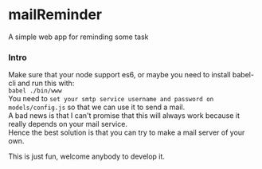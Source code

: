 # mailReminder
A simple web app for reminding some task
### Intro
Make sure that your node support es6, or maybe you need to install babel-cli and run this with:  
`babel ./bin/www`  
You need to `set your smtp service username and password on models/config.js` so that  we can use it to send a mail.  
A bad news is that I can't promise that this will always work because it really depends on your mail service.  
Hence the best solution is that you can try to make a mail server of your own.

This is just fun, welcome anybody to develop it.
